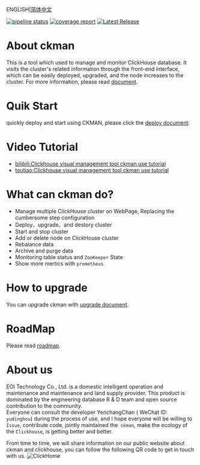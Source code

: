 
ENGLISH|[简体中文](./README_ZH.md)

[![pipeline status](https://code.eoitek.net/monitor/DataStorage/ckman/badges/eoi/pipeline.svg)](https://code.eoitek.net/monitor/DataStorage/ckman/-/commits/eoi)
[![coverage report](https://code.eoitek.net/monitor/DataStorage/ckman/badges/eoi/coverage.svg)](https://code.eoitek.net/monitor/DataStorage/ckman/-/commits/eoi)
[![Latest Release](https://code.eoitek.net/monitor/DataStorage/ckman/-/badges/release.svg)](https://code.eoitek.net/monitor/DataStorage/ckman/-/releases)
# About ckman
This is a tool which used to manage and monitor ClickHouse database. It visits the cluster's related information through the front-end interface, which can be easily deployed, upgraded, and the node increases to the cluster. For more information, please read [document](./docs/ckman_v2.0.0.md).

# Quik Start 
quickly deploy and start using CKMAN, please click the [deploy document](./static/docs/deploy.md).

# Video Tutorial 
- [bilibili:Clickhouse visual management tool ckman use tutorial](https://www.bilibili.com/video/BV1gR4y1t75Q/)
- [toutiao:Clickhouse visual management tool ckman use tutorial](https://www.ixigua.com/7034858546692882983)

# What can ckman do?
- Manage multiple ClickHouse cluster on WebPage, Replacing the cumbersome step configuration 
- Deploy、upgrade、and destory cluster
- Start and stop cluster
- Add or delete node on ClickHouse cluster
- Rebalance data
- Archive and purge data 
- Monitoring table status and `ZooKeeper` State 
- Show more mertics with `prometheus` 

# How to upgrade
You can upgrade ckman with [upgrade document](./static/docs/upgrade.md).

# RoadMap
Please read [roadmap](https://github.com/housepower/ckman/wiki).

# About us
EOI Technology Co., Ltd. is a domestic intelligent operation and maintenance and maintenance and land supply provider. This product is dominated by the engineering database R & D team and open source contribution to the community.   
Everyone can consult the developer YenchangChan ( WeChat ID:` yudinghou`) during the process of use, and I hope everyone will be willing to `Issue`, contribute code, jointly maintained the` ckman`, make the ecology of the `Clickhouse`, is getting better and better. 

From time to time, we will share information on our public website about
ckman and clickhouse, you can follow the following QR code to get in touch with us.
![ClickHome](static/docs/img/clickhome.jpg)
